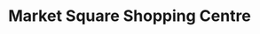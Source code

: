 ---
title: "Market Square Shopping Centre"
url: /carrickmacross/market-square-shopping-centre/
shop: mall
---